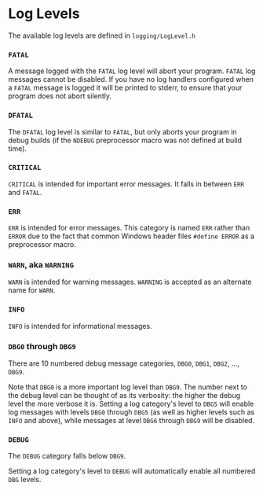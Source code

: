 # Log Levels

The available log levels are defined in `logging/LogLevel.h`

### `FATAL`

A message logged with the `FATAL` log level will abort your program.  `FATAL`
log messages cannot be disabled.  If you have no log handlers configured when a
`FATAL` message is logged it will be printed to stderr, to ensure that your
program does not abort silently.

### `DFATAL`

The `DFATAL` log level is similar to `FATAL`, but only aborts your program in
debug builds (if the `NDEBUG` preprocessor macro was not defined at build
time).

### `CRITICAL`

`CRITICAL` is intended for important error messages.  It falls in between `ERR`
and `FATAL`.

### `ERR`

`ERR` is intended for error messages.  This category is named `ERR` rather than
`ERROR` due to the fact that common Windows header files `#define ERROR` as a
preprocessor macro.

### `WARN`, aka `WARNING`

`WARN` is intended for warning messages.  `WARNING` is accepted as an alternate
name for `WARN`.

### `INFO`

`INFO` is intended for informational messages.

### `DBG0` through `DBG9`

There are 10 numbered debug message categories, `DBG0`, `DBG1`, `DBG2`, ...,
`DBG9`.

Note that `DBG0` is a more important log level than `DBG9`.  The number next to
the debug level can be thought of as its verbosity: the higher the debug level
the more verbose it is.  Setting a log category's level to `DBG5` will enable
log messages with levels `DBG0` through `DBG5` (as well as higher levels such
as `INFO` and above), while messages at level `DBG6` through `DBG9` will be
disabled.

### `DEBUG`

The `DEBUG` category falls below `DBG9`.

Setting a log category's level to `DEBUG` will automatically enable all
numbered `DBG` levels.
